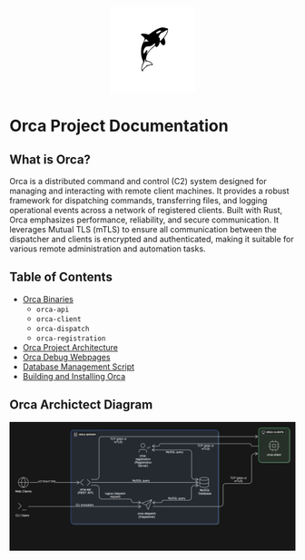 <p align="center">
  <img src="./images/logo.svg" alt="Orca Logo" width="150"/>
</p>

# Orca Project Documentation

## What is Orca?

Orca is a distributed command and control (C2) system designed for managing and interacting with remote client machines. It provides a robust framework for dispatching commands, transferring files, and logging operational events across a network of registered clients. Built with Rust, Orca emphasizes performance, reliability, and secure communication. It leverages Mutual TLS (mTLS) to ensure all communication between the dispatcher and clients is encrypted and authenticated, making it suitable for various remote administration and automation tasks.

## Table of Contents

*   [Orca Binaries](docs/binaries.md)
    *   `orca-api`
    *   `orca-client`
    *   `orca-dispatch`
    *   `orca-registration`
*   [Orca Project Architecture](docs/architecture.md)
*   [Orca Debug Webpages](docs/debug-website-setup.md)
*   [Database Management Script](docs/manage-db.md)
*   [Building and Installing Orca](docs/build-install.md)

## Orca Archictect Diagram

<p align="center">
  <img src="./images/ArchitectureDiagram.svg" alt="Architecture Diagram" width="1000"/>
</p>